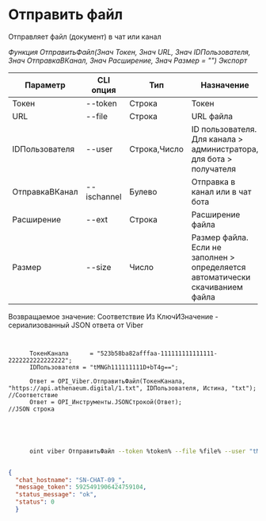 ﻿---
sidebar_position: 3
---

# Отправить файл
 Отправляет файл (документ) в чат или канал


*Функция ОтправитьФайл(Знач Токен, Знач URL, Знач IDПользователя, Знач ОтправкаВКанал, Знач Расширение, Знач Размер = "") Экспорт*

  | Параметр | CLI опция | Тип | Назначение |
  |-|-|-|-|
  | Токен | --token | Строка | Токен |
  | URL | --file | Строка | URL файла |
  | IDПользователя | --user | Строка,Число | ID пользователя. Для канала > администратора, для бота > получателя |
  | ОтправкаВКанал | --ischannel | Булево | Отправка в канал или в чат бота |
  | Расширение | --ext | Строка | Расширение файла |
  | Размер | --size | Число | Размер файла. Если не заполнен > определяется автоматически скачиванием файла |

  
  Возвращаемое значение:   Соответствие Из КлючИЗначение - сериализованный JSON ответа от Viber

```bsl title="Пример кода"
	
      
      ТокенКанала      = "523b58ba82afffaa-111111111111111-2222222222222222";
      IDПользователя = "tMNGh111111111D+bT4g==";
      
      Ответ = OPI_Viber.ОтправитьФайл(ТокенКанала, "https://api.athenaeum.digital/1.txt", IDПользователя, Истина, "txt"); //Соответствие
      Ответ = OPI_Инструменты.JSONСтрокой(Ответ);                                                                         //JSON строка
      
    
	
```

```sh title="Пример команды CLI"
    
      oint viber ОтправитьФайл --token %token% --file %file% --user "tMNGh111111111D+bT4g" --ischannel %ischannel% --ext %ext% --size %size%


```


```json title="Результат"

{
  "chat_hostname": "SN-CHAT-09_",
  "message_token": 5925491906424759104,
  "status_message": "ok",
  "status": 0
  }

```
